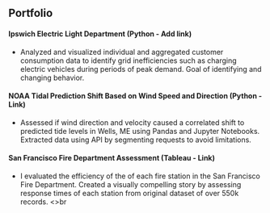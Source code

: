 ## Portfolio

#### Ipswich Electric Light Department (Python - Add link)
-	Analyzed and visualized individual and aggregated customer consumption data to identify grid inefficiencies such as charging electric vehicles during periods of peak demand.  Goal of identifying and changing behavior.


#### NOAA Tidal Prediction Shift Based on Wind Speed and Direction (Python - Link)
- Assessed if wind direction and velocity caused a correlated shift to predicted tide levels in Wells, ME using Pandas and Jupyter Notebooks.  Extracted data using API by segmenting requests to avoid limitations.


#### San Francisco Fire Department Assessment (Tableau - Link)
- I evaluated the efficiency of the of each fire station in the San Francisco Fire Department.  Created a visually compelling story by assessing response times of each station from original dataset of over 550k records.
<>br

